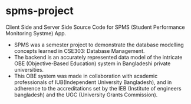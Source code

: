 # spms-project
Client Side and Server Side Source Code for SPMS (Student Performance Monitoring Systme) App.

- SPMS was a semester project to demonstrate the database modelling concepts learned in CSE303: Database Management.
- The backend is an accurately represented data model of the intricate OBE (Objective-Based Education) system in Bangladeshi private universities.
- This OBE system was made in collaboration with academic professionals of IUB(Independent University Bangladesh), and in adherence to the accreditations set by the IEB (Institute of engineers bangladesh) and the UGC (University Grants Commission).
